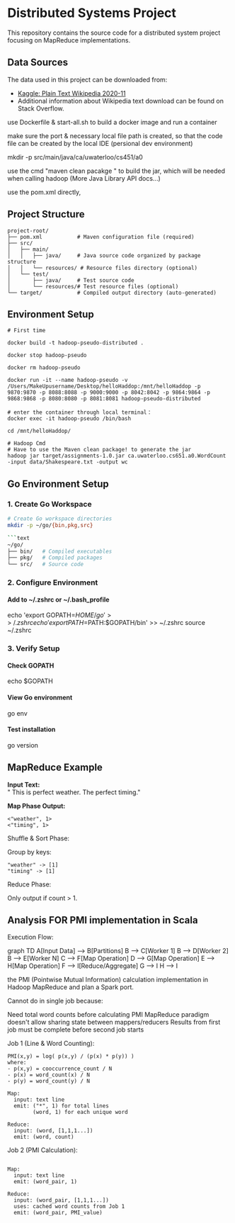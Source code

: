 # Distributed Systems Project

This repository contains the source code for a distributed system project focusing on MapReduce implementations.

## Data Sources
The data used in this project can be downloaded from:
- [Kaggle: Plain Text Wikipedia 2020-11](https://www.kaggle.com/ltcmdrdata/plain-text-wikipedia-202011)
- Additional information about Wikipedia text download can be found on Stack Overflow.

use Dockerfile & start-all.sh to build a docker image and run a container

make sure the port & necessary local file path is created, so that the code file can be created by the local IDE (persional dev environment)

mkdir -p src/main/java/ca/uwaterloo/cs451/a0

use the cmd "maven clean pacakge " to build the jar, which will be needed when calling hadoop
(More Java Library API docs...)

use the pom.xml directly, 




## Project Structure
```text
project-root/
├── pom.xml           # Maven configuration file (required)
├── src/
│   ├── main/
│   │   ├── java/     # Java source code organized by package structure
│   │   └── resources/ # Resource files directory (optional)
│   └── test/
│       ├── java/     # Test source code
│       └── resources/# Test resource files (optional)
└── target/           # Compiled output directory (auto-generated)
```

## Environment Setup

```text
# First time

docker build -t hadoop-pseudo-distributed .

docker stop hadoop-pseudo

docker rm hadoop-pseudo

docker run -it --name hadoop-pseudo -v /Users/MakeUpusername/Desktop/helloHaddop:/mnt/helloHaddop -p 9870:9870 -p 8088:8088 -p 9000:9000 -p 8042:8042 -p 9864:9864 -p 9868:9868 -p 8080:8080 -p 8081:8081 hadoop-pseudo-distributed

# enter the container through local terminal：
docker exec -it hadoop-pseudo /bin/bash

cd /mnt/helloHaddop/

# Hadoop Cmd
# Have to use the Maven clean package! to generate the jar
hadoop jar target/assignments-1.0.jar ca.uwaterloo.cs651.a0.WordCount -input data/Shakespeare.txt -output wc
```

## Go Environment Setup
### 1. Create Go Workspace
```bash
# Create Go workspace directories
mkdir -p ~/go/{bin,pkg,src}

```text
~/go/
├── bin/   # Compiled executables
├── pkg/   # Compiled packages
└── src/   # Source code
```

### 2. Configure Environment
#### Add to ~/.zshrc or ~/.bash_profile
echo 'export GOPATH=$HOME/go' >> ~/.zshrc
echo 'export PATH=$PATH:$GOPATH/bin' >> ~/.zshrc
source ~/.zshrc

### 3. Verify Setup
#### Check GOPATH
echo $GOPATH

#### View Go environment
go env

#### Test installation
go version

## MapReduce Example

**Input Text:**  
" This is perfect weather. The perfect timing."

**Map Phase Output:**  
```text
<"weather", 1>
<"timing", 1>
```
Shuffle & Sort Phase:

Group by keys:
```text
"weather" -> [1]
"timing" -> [1]
```

Reduce Phase:

Only output if count > 1.


## Analysis FOR PMI implementation in Scala

Execution Flow:

graph TD
    A[Input Data] --> B[Partitions]
    B --> C[Worker 1]
    B --> D[Worker 2]
    B --> E[Worker N]
    C --> F[Map Operation]
    D --> G[Map Operation]
    E --> H[Map Operation]
    F --> I[Reduce/Aggregate]
    G --> I
    H --> I

the PMI (Pointwise Mutual Information) calculation implementation in Hadoop MapReduce and plan a Spark port.

Cannot do in single job because:

Need total word counts before calculating PMI
MapReduce paradigm doesn't allow sharing state between mappers/reducers
Results from first job must be complete before second job starts


Job 1 (Line & Word Counting):

```text
PMI(x,y) = log( p(x,y) / (p(x) * p(y)) )
where:
- p(x,y) = cooccurrence_count / N
- p(x) = word_count(x) / N
- p(y) = word_count(y) / N
```

```text
Map: 
  input: text line
  emit: ("*", 1) for total lines
        (word, 1) for each unique word

Reduce:
  input: (word, [1,1,1...])
  emit: (word, count)
```

Job 2 (PMI Calculation):

```text

Map:
  input: text line
  emit: (word_pair, 1)

Reduce:
  input: (word_pair, [1,1,1...])
  uses: cached word counts from Job 1
  emit: (word_pair, PMI_value)

```
